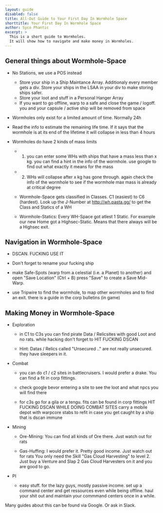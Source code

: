 ```yaml
---
layout: guide
disabled: false
title: All-Out Guide to Your First Day In Wormhole Space
shorttitle: Your First Day In Wormhole Space
author: Syco Phantic
excerpt: >
  This is a short guide to Wormholes.
  It will show how to navigate and make money in Wormholes.
---
```


## General things about Wormhole-Space

- No Stations, we use a POS instead
  - Store your ship in a Ship Maintance Array. Additionaly every member gets a div. Store your ships in the LSAA in your div to make  storing ships safer.
  - Store your loot and stuff in a Personal Hanger Array
  - If you want to go offline, warp to a safe and close the game / logoff. you and your capsule / active ship will be removed from    space

- Wormholes only exist for a limited amount of time. Normally 24h

- Read the info to estimate the remaining life time. If it says that the wormhole is at its end of the lifetime it will collapse in less than 4 hours

- Wormholes do have 2 kinds of mass limits

  - 1. you can enter some WHs with ships that have a mass less than x kg. you can find a hint in the info of the wormhole. use google to find out what exactly it means for the mass

  - 2. WHs will collapse after x kg has gone through. again check the info of the wormhole to see if the wormhole max mass is already at critical degree

  - Wormhole-Space gets classified in Classes. C1 (easiest) to C6 (hardest). Look up the J-Number at http://wh.pasta.gg/ to get the Class and Statics of a WH

  - Wormhole-Statics: Every WH-Space got atlest 1 Static. For example our new Home got a Highsec-Static. Means that there always will be a Highsec exit.

## Navigation in Wormhole-Space

- DSCAN. FUCKING USE IT

- Don't forget to rename your fucking ship

- make Safe-Spots (warp from a celestial (i.e. a Planet) to another) and open "Save Location" (Ctrl + B) press "Save" to create a Save Mid-Warp.

- use Tripwire to find the wormhole, to map other wormholes and to find an exit. there is a guide in the corp bulletins (in game)

## Making Money in Wormhole-Space

- Exploration

  - in C1 to C3s you can find pirate Data / Relicsites with good Loot and no rats. while hacking don't forget to HIT FUCKING DSCAN

  - Hint: Datas / Relics called "Unsecured .." are not really unsecured. they have sleepers in it.

- Combat

  - you can do c1 / c2 sites in battlecruisers. I would prefer a drake. You can find a fit in corp fittings.

  - check google bevor entering a site to see the loot and what npcs you will find there

  - for c3s go for a gila or a tengu. fits can be found in corp fittings HIT FUCKING DSCAN WHILE DOING COMBAT SITES carry a mobile depot with warpcore stabs to refit in case you get caught by a ship that is dscan immune

- Mining

  - Ore-Mining: You can find all kinds of Ore there. Just watch out for rats

  - Gas-Huffing: I would prefer it. Pretty good income. Just watch out for rats You only need the Skill "Gas Cloud Harvesting" to level 2. Just buy a Venture and Slap 2 Gas Cloud Harvesters on it and you are good to go.

- PI

  - easy stuff. for the lazy guys, mostly passive income. set up a command center and get ressources even while being offline. haul your shit out and maintain your commmand centers once in a while.

Many guides about this can be found via Google. Or ask in Slack.
